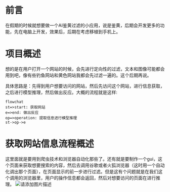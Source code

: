 # 前言
在假期的时候就想要做一个AI鉴黄过滤的小应用，说是鉴黄，后期会开发更多的功能，先在电脑上开发，效果后，后期在考虑移植到手机上。

# 项目概述
想的是在用户打开一个网站的时候，会先进行定向性的过滤，文本和图像可能都会用到吧，像有些钓鱼网站和黄色网站我都会先过滤一遍的。这个后期再说。

具体思路是：先得到用户想要访问的网站，然后先访问这个网站，进行信息获取，之后进行模型推理，然后做出反应。大概的流程就是这样:

```mermaid
flowchat
st=>start: 获取网站
e=>end: 做出反应
op=>operation: 提取信息进行模型推理
st->op->e
```
# 获取网站信息流程概述
这里面就是要用到爬虫技术和浏览器自动化那些了。还有就是要制作一个gui，这个页面来获取想要搜索的内容，然后去调用谷歌或者火狐浏览器（这时用一个自动化调出那个页面），在页面显示的前一步进行过滤。但是这有个问题就是在我们这个调用的浏览器里，用户的操作信息都会返回，然后对想要访问的页面在进行推理。
![请添加图片描述](https://img-blog.csdnimg.cn/e1e225e10d9a4e93b7e738a3ad29aae0.png?x-oss-process=image/watermark,type_ZHJvaWRzYW5zZmFsbGJhY2s,shadow_50,text_Q1NETiBA56We5L2R5oiR6LCD5Y-C5L6g,size_15,color_FFFFFF,t_70,g_se,x_16)